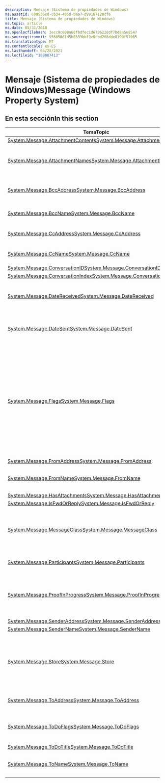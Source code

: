 ```yaml
---
description: Mensaje (Sistema de propiedades de Windows)
ms.assetid: 608536cd-cb34-405d-baa7-d99167128cfe
title: Mensaje (Sistema de propiedades de Windows)
ms.topic: article
ms.date: 05/31/2018
ms.openlocfilehash: 3ecc0c008a68fbdfec1d6786228df7bd8a5e8547
ms.sourcegitcommit: 95685061d5b0333bbf9e6ebd208dde8190f97005
ms.translationtype: MT
ms.contentlocale: es-ES
ms.lasthandoff: 04/28/2021
ms.locfileid: "108087413"
---
```

# <a name="message-windows-property-system"></a><span data-ttu-id="5669c-103">Mensaje (Sistema de propiedades de Windows)</span><span class="sxs-lookup"><span data-stu-id="5669c-103">Message (Windows Property System)</span></span>

## <a name="in-this-section"></a><span data-ttu-id="5669c-104">En esta sección</span><span class="sxs-lookup"><span data-stu-id="5669c-104">In this section</span></span>



| <span data-ttu-id="5669c-105">Tema</span><span class="sxs-lookup"><span data-stu-id="5669c-105">Topic</span></span>                                                                                              | <span data-ttu-id="5669c-106">Descripción</span><span class="sxs-lookup"><span data-stu-id="5669c-106">Description</span></span>                                                                                                                                                                       |
|----------------------------------------------------------------------------------------------------|-----------------------------------------------------------------------------------------------------------------------------------------------------------------------------------|
| [<span data-ttu-id="5669c-107">System.Message.AttachmentContents</span><span class="sxs-lookup"><span data-stu-id="5669c-107">System.Message.AttachmentContents</span></span>](./props-system-message-attachmentcontents.md)<br/> |                                                                                                                                                                                   |
| [<span data-ttu-id="5669c-108">System.Message.AttachmentNames</span><span class="sxs-lookup"><span data-stu-id="5669c-108">System.Message.AttachmentNames</span></span>](./props-system-message-attachmentnames.md)<br/>       | <span data-ttu-id="5669c-109">Nombres de los datos adjuntos de un mensaje.</span><span class="sxs-lookup"><span data-stu-id="5669c-109">The names of the attachments in a message.</span></span><br/>                                                                                                                             |
| [<span data-ttu-id="5669c-110">System.Message.BccAddress</span><span class="sxs-lookup"><span data-stu-id="5669c-110">System.Message.BccAddress</span></span>](./props-system-message-bccaddress.md)<br/>                 | <span data-ttu-id="5669c-111">Las direcciones del campo Bcc:.</span><span class="sxs-lookup"><span data-stu-id="5669c-111">The addresses in the Bcc: field.</span></span><br/>                                                                                                                                       |
| [<span data-ttu-id="5669c-112">System.Message.BccName</span><span class="sxs-lookup"><span data-stu-id="5669c-112">System.Message.BccName</span></span>](./props-system-message-bccname.md)<br/>                       | <span data-ttu-id="5669c-113">Nombres de personas en el campo Bcc:.</span><span class="sxs-lookup"><span data-stu-id="5669c-113">The names of people in the Bcc: field.</span></span><br/>                                                                                                                                 |
| [<span data-ttu-id="5669c-114">System.Message.CcAddress</span><span class="sxs-lookup"><span data-stu-id="5669c-114">System.Message.CcAddress</span></span>](./props-system-message-ccaddress.md)<br/>                   | <span data-ttu-id="5669c-115">Las direcciones del campo Cc:.</span><span class="sxs-lookup"><span data-stu-id="5669c-115">The addresses in the Cc: field.</span></span><br/>                                                                                                                                        |
| [<span data-ttu-id="5669c-116">System.Message.CcName</span><span class="sxs-lookup"><span data-stu-id="5669c-116">System.Message.CcName</span></span>](./props-system-message-ccname.md)<br/>                         | <span data-ttu-id="5669c-117">Nombres de personas en el campo Cc:.</span><span class="sxs-lookup"><span data-stu-id="5669c-117">The names of people in the Cc: field.</span></span><br/>                                                                                                                                  |
| [<span data-ttu-id="5669c-118">System.Message.ConversationID</span><span class="sxs-lookup"><span data-stu-id="5669c-118">System.Message.ConversationID</span></span>](./props-system-message-conversationid.md)<br/>         |                                                                                                                                                                                   |
| <span data-ttu-id="5669c-119">[System.Message.ConversationIndex](/previous-versions/windows/desktop/legacy/bb787335(v=vs.85))</span><span class="sxs-lookup"><span data-stu-id="5669c-119">[System.Message.ConversationIndex](/previous-versions/windows/desktop/legacy/bb787335(v=vs.85))</span></span><br/>   |                                                                                                                                                                                   |
| [<span data-ttu-id="5669c-120">System.Message.DateReceived</span><span class="sxs-lookup"><span data-stu-id="5669c-120">System.Message.DateReceived</span></span>](./props-system-message-datereceived.md)<br/>             | <span data-ttu-id="5669c-121">Fecha y hora en que se recibió una comunicación.</span><span class="sxs-lookup"><span data-stu-id="5669c-121">The date and time a communication was received.</span></span><br/>                                                                                                                        |
| [<span data-ttu-id="5669c-122">System.Message.DateSent</span><span class="sxs-lookup"><span data-stu-id="5669c-122">System.Message.DateSent</span></span>](./props-system-message-datesent.md)<br/>                     | <span data-ttu-id="5669c-123">Fecha y hora en que se envió una comunicación.</span><span class="sxs-lookup"><span data-stu-id="5669c-123">The date and time a communication was sent.</span></span><br/>                                                                                                                            |
| [<span data-ttu-id="5669c-124">System.Message.Flags</span><span class="sxs-lookup"><span data-stu-id="5669c-124">System.Message.Flags</span></span>](./props-system-message-flags.md)<br/>                           | <span data-ttu-id="5669c-125">Marcas asociadas a mensajes de correo electrónico (que identifican que hay un recibo de lectura pendiente, por ejemplo).</span><span class="sxs-lookup"><span data-stu-id="5669c-125">Flags associated with e-mail messages (identifying that a read receipt is pending, for example).</span></span> <span data-ttu-id="5669c-126">Los valores almacenados aquí por Outlook se definen para MARCAS \_ \_ DE MENSAJES DE PR.</span><span class="sxs-lookup"><span data-stu-id="5669c-126">The values stored here by Outlook are defined for PR\_MESSAGE\_FLAGS.</span></span><br/> |
| [<span data-ttu-id="5669c-127">System.Message.FromAddress</span><span class="sxs-lookup"><span data-stu-id="5669c-127">System.Message.FromAddress</span></span>](./props-system-message-fromaddress.md)<br/>               |                                                                                                                                                                                   |
| [<span data-ttu-id="5669c-128">System.Message.FromName</span><span class="sxs-lookup"><span data-stu-id="5669c-128">System.Message.FromName</span></span>](./props-system-message-fromname.md)<br/>                     | <span data-ttu-id="5669c-129">Nombres de personas en el campo From:.</span><span class="sxs-lookup"><span data-stu-id="5669c-129">The names of people in the From: field.</span></span><br/>                                                                                                                                |
| [<span data-ttu-id="5669c-130">System.Message.HasAttachments</span><span class="sxs-lookup"><span data-stu-id="5669c-130">System.Message.HasAttachments</span></span>](./props-system-message-hasattachments.md)<br/>         |                                                                                                                                                                                   |
| [<span data-ttu-id="5669c-131">System.Message.IsFwdOrReply</span><span class="sxs-lookup"><span data-stu-id="5669c-131">System.Message.IsFwdOrReply</span></span>](./props-system-message-isfwdorreply.md)<br/>             |                                                                                                                                                                                   |
| [<span data-ttu-id="5669c-132">System.Message.MessageClass</span><span class="sxs-lookup"><span data-stu-id="5669c-132">System.Message.MessageClass</span></span>](./props-system-message-messageclass.md)<br/>             | <span data-ttu-id="5669c-133">Tipo de mensaje de Microsoft Outlook (reunión, tarea, correo, entre otros).</span><span class="sxs-lookup"><span data-stu-id="5669c-133">The type of Microsoft Outlook message (meeting, task, mail, and so on).</span></span><br/>                                                                                                |
| [<span data-ttu-id="5669c-134">System.Message.Participants</span><span class="sxs-lookup"><span data-stu-id="5669c-134">System.Message.Participants</span></span>](props-system-message-participants.md)<br/>                    | <span data-ttu-id="5669c-135">Participantes en la comunicación.</span><span class="sxs-lookup"><span data-stu-id="5669c-135">Participants in communication.</span></span><br/>                                                                                                                                         |
| [<span data-ttu-id="5669c-136">System.Message.ProofInProgress</span><span class="sxs-lookup"><span data-stu-id="5669c-136">System.Message.ProofInProgress</span></span>](./props-system-message-proofinprogress.md)<br/>       | <span data-ttu-id="5669c-137">Identifica si la prueba de correo no deseado del mensaje todavía está en curso.</span><span class="sxs-lookup"><span data-stu-id="5669c-137">Identifies whether the message junk e-mail proofing is still in progress.</span></span><br/>                                                                                              |
| [<span data-ttu-id="5669c-138">System.Message.SenderAddress</span><span class="sxs-lookup"><span data-stu-id="5669c-138">System.Message.SenderAddress</span></span>](./props-system-message-senderaddress.md)<br/>           |                                                                                                                                                                                   |
| [<span data-ttu-id="5669c-139">System.Message.SenderName</span><span class="sxs-lookup"><span data-stu-id="5669c-139">System.Message.SenderName</span></span>](./props-system-message-sendername.md)<br/>                 |                                                                                                                                                                                   |
| [<span data-ttu-id="5669c-140">System.Message.Store</span><span class="sxs-lookup"><span data-stu-id="5669c-140">System.Message.Store</span></span>](./props-system-message-store.md)<br/>                           | <span data-ttu-id="5669c-141">El almacén (también conocido como controlador de protocolos) FILE, MAIL, OUTLOOKEXPRESS.</span><span class="sxs-lookup"><span data-stu-id="5669c-141">The store (also known as the protocol handler) FILE, MAIL, OUTLOOKEXPRESS.</span></span><br/>                                                                                             |
| [<span data-ttu-id="5669c-142">System.Message.ToAddress</span><span class="sxs-lookup"><span data-stu-id="5669c-142">System.Message.ToAddress</span></span>](./props-system-message-toaddress.md)<br/>                   | <span data-ttu-id="5669c-143">Las direcciones del campo Para: .</span><span class="sxs-lookup"><span data-stu-id="5669c-143">The addresses in the To: field.</span></span><br/>                                                                                                                                        |
| [<span data-ttu-id="5669c-144">System.Message.ToDoFlags</span><span class="sxs-lookup"><span data-stu-id="5669c-144">System.Message.ToDoFlags</span></span>](./props-system-message-todoflags.md)<br/>                   | <span data-ttu-id="5669c-145">Identifica si un mensaje se marca como un elemento de trabajo.</span><span class="sxs-lookup"><span data-stu-id="5669c-145">Identifies whether a message is flagged as a to-do item.</span></span><br/>                                                                                                               |
| [<span data-ttu-id="5669c-146">System.Message.ToDoTitle</span><span class="sxs-lookup"><span data-stu-id="5669c-146">System.Message.ToDoTitle</span></span>](./props-system-message-todotitle.md)<br/>                   |                                                                                                                                                                                   |
| [<span data-ttu-id="5669c-147">System.Message.ToName</span><span class="sxs-lookup"><span data-stu-id="5669c-147">System.Message.ToName</span></span>](./props-system-message-toname.md)<br/>                         | <span data-ttu-id="5669c-148">Los nombres de las personas del campo Para: .</span><span class="sxs-lookup"><span data-stu-id="5669c-148">The names of people in the To: field.</span></span><br/>                                                                                                                                  |



 

 

 
